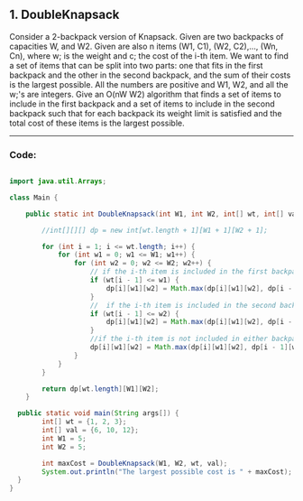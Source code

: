 <h2>1. DoubleKnapsack </h2>

<p>Consider a 2-backpack version of Knapsack. Given are two backpacks of capacities W, and W2. Given are also n items (W1, C1), (W2, C2),..., (Wn, Cn), where w; is the weight and c; the cost of the i-th item. We want to find a set of items that can be split into two parts: one that fits in the first backpack and the other in the second backpack, and the sum of their costs is the largest possible. All the numbers are positive and W1, W2, and all the w;'s are integers. Give an O(nW W2) algorithm that finds a set of items to include in the first backpack and a set of items to include in the second backpack such that for each backpack its weight limit is satisfied and the total cost of these items is the largest possible.</p>

---

<h3>Code:</h3>

```Java

import java.util.Arrays;

class Main {

    public static int DoubleKnapsack(int W1, int W2, int[] wt, int[] val) {

        //int[][][] dp = new int[wt.length + 1][W1 + 1][W2 + 1];

        for (int i = 1; i <= wt.length; i++) {
            for (int w1 = 0; w1 <= W1; w1++) {
                for (int w2 = 0; w2 <= W2; w2++) {
                    // if the i-th item is included in the first backpack
                    if (wt[i - 1] <= w1) {
                        dp[i][w1][w2] = Math.max(dp[i][w1][w2], dp[i - 1][w1 - wt[i - 1]][w2] + val[i - 1]);
                    }
                    //  if the i-th item is included in the second backpack
                    if (wt[i - 1] <= w2) {
                        dp[i][w1][w2] = Math.max(dp[i][w1][w2], dp[i - 1][w1][w2 - wt[i - 1]] + val[i - 1]);
                    }
                    //if the i-th item is not included in either backpack
                    dp[i][w1][w2] = Math.max(dp[i][w1][w2], dp[i - 1][w1][w2]);
                }
            }
        }

        return dp[wt.length][W1][W2];
    }

  public static void main(String args[]) {
        int[] wt = {1, 2, 3};
        int[] val = {6, 10, 12};
        int W1 = 5;
        int W2 = 5;

        int maxCost = DoubleKnapsack(W1, W2, wt, val);
        System.out.println("The largest possible cost is " + maxCost);
  }
}

```


